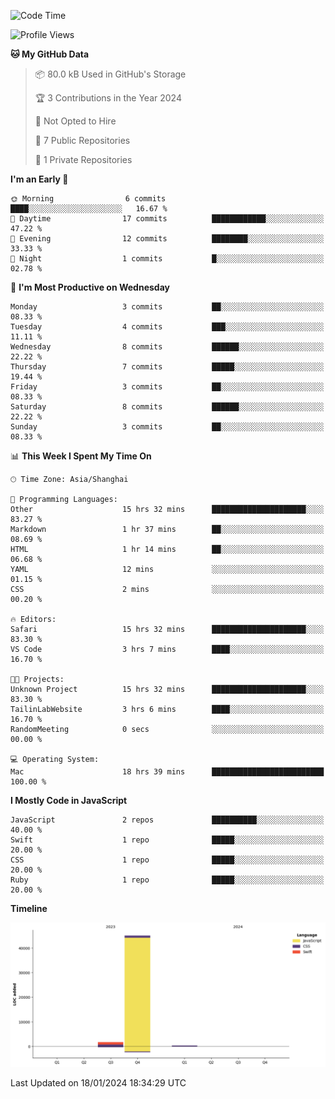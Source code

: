 <!--
**PascalDai/PascalDai** is a ✨ _special_ ✨ repository because its `README.md` (this file) appears on your GitHub profile.

Here are some ideas to get you started:

- 🔭 I’m currently working on ...
- 🌱 I’m currently learning ...
- 👯 I’m looking to collaborate on ...
- 🤔 I’m looking for help with ...
- 💬 Ask me about ...
- 📫 How to reach me: ...
- 😄 Pronouns: ...
- ⚡ Fun fact: ...
-->

<!--START_SECTION:waka-->
![Code Time](http://img.shields.io/badge/Code%20Time-118%20hrs%2041%20mins-blue)

![Profile Views](http://img.shields.io/badge/Profile%20Views-1-blue)

**🐱 My GitHub Data** 

> 📦 80.0 kB Used in GitHub's Storage 
 > 
> 🏆 3 Contributions in the Year 2024
 > 
> 🚫 Not Opted to Hire
 > 
> 📜 7 Public Repositories 
 > 
> 🔑 1 Private Repositories 
 > 
**I'm an Early 🐤** 

```text
🌞 Morning                6 commits           ████░░░░░░░░░░░░░░░░░░░░░   16.67 % 
🌆 Daytime                17 commits          ████████████░░░░░░░░░░░░░   47.22 % 
🌃 Evening                12 commits          ████████░░░░░░░░░░░░░░░░░   33.33 % 
🌙 Night                  1 commits           █░░░░░░░░░░░░░░░░░░░░░░░░   02.78 % 
```
📅 **I'm Most Productive on Wednesday** 

```text
Monday                   3 commits           ██░░░░░░░░░░░░░░░░░░░░░░░   08.33 % 
Tuesday                  4 commits           ███░░░░░░░░░░░░░░░░░░░░░░   11.11 % 
Wednesday                8 commits           ██████░░░░░░░░░░░░░░░░░░░   22.22 % 
Thursday                 7 commits           █████░░░░░░░░░░░░░░░░░░░░   19.44 % 
Friday                   3 commits           ██░░░░░░░░░░░░░░░░░░░░░░░   08.33 % 
Saturday                 8 commits           ██████░░░░░░░░░░░░░░░░░░░   22.22 % 
Sunday                   3 commits           ██░░░░░░░░░░░░░░░░░░░░░░░   08.33 % 
```


📊 **This Week I Spent My Time On** 

```text
🕑︎ Time Zone: Asia/Shanghai

💬 Programming Languages: 
Other                    15 hrs 32 mins      █████████████████████░░░░   83.27 % 
Markdown                 1 hr 37 mins        ██░░░░░░░░░░░░░░░░░░░░░░░   08.69 % 
HTML                     1 hr 14 mins        ██░░░░░░░░░░░░░░░░░░░░░░░   06.68 % 
YAML                     12 mins             ░░░░░░░░░░░░░░░░░░░░░░░░░   01.15 % 
CSS                      2 mins              ░░░░░░░░░░░░░░░░░░░░░░░░░   00.20 % 

🔥 Editors: 
Safari                   15 hrs 32 mins      █████████████████████░░░░   83.30 % 
VS Code                  3 hrs 7 mins        ████░░░░░░░░░░░░░░░░░░░░░   16.70 % 

🐱‍💻 Projects: 
Unknown Project          15 hrs 32 mins      █████████████████████░░░░   83.30 % 
TailinLabWebsite         3 hrs 6 mins        ████░░░░░░░░░░░░░░░░░░░░░   16.70 % 
RandomMeeting            0 secs              ░░░░░░░░░░░░░░░░░░░░░░░░░   00.00 % 

💻 Operating System: 
Mac                      18 hrs 39 mins      █████████████████████████   100.00 % 
```

**I Mostly Code in JavaScript** 

```text
JavaScript               2 repos             ██████████░░░░░░░░░░░░░░░   40.00 % 
Swift                    1 repo              █████░░░░░░░░░░░░░░░░░░░░   20.00 % 
CSS                      1 repo              █████░░░░░░░░░░░░░░░░░░░░   20.00 % 
Ruby                     1 repo              █████░░░░░░░░░░░░░░░░░░░░   20.00 % 
```



**Timeline**

![Lines of Code chart](https://raw.githubusercontent.com/PascalDai/PascalDai/main/assets/bar_graph.png)


 Last Updated on 18/01/2024 18:34:29 UTC
<!--END_SECTION:waka-->
